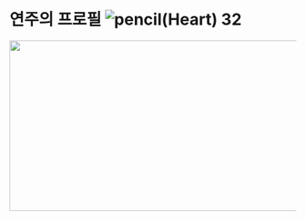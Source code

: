 # 연주의 프로필 ![pencil(Heart) 32](https://github.com/user-attachments/assets/4e094886-f18f-4609-b67c-1ba9695daf71)


<a href="https://github.com/devxb/gitanimals">
  <img
    src="https://render.gitanimals.org/farms/yeonju0312"
    width="600"
    height="300"
  />
</a>

